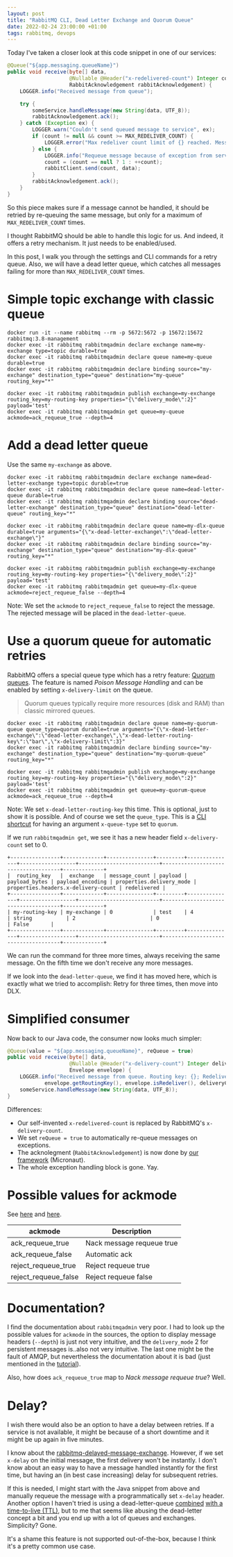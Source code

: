 ```yaml
---
layout: post
title: "RabbitMQ CLI, Dead Letter Exchange and Quorum Queue"
date: 2022-02-24 23:00:00 +01:00
tags: rabbitmq, devops
---
```


Today I've taken a closer look at this code snippet in one of our services:

```java
@Queue("${app.messaging.queueName}")
public void receive(byte[] data,
                    @Nullable @Header("x-redelivered-count") Integer count,
                    RabbitAcknowledgement rabbitAcknowledgement) {
    LOGGER.info("Received message from queue");

    try {
        someService.handleMessage(new String(data, UTF_8));
        rabbitAcknowledgement.ack();
    } catch (Exception ex) {
        LOGGER.warn("Couldn't send queued message to service", ex);
        if (count != null && count >= MAX_REDELIVER_COUNT) {
            LOGGER.error("Max redeliver count limit of {} reached. Message will be discarded.", MAX_REDELIVER_COUNT);
        } else {
            LOGGER.info("Requeue message because of exception from service.");
            count = (count == null ? 1 : ++count);
            rabbitClient.send(count, data);
        }
        rabbitAcknowledgement.ack();
    }
}
```

So this piece makes sure if a message cannot be handled, it should be retried by re-queuing the same message,
but only for a maximum of `MAX_REDELIVER_COUNT` times.

I thought RabbitMQ should be able to handle this logic for us.
And indeed, it offers a retry mechanism.
It just needs to be enabled/used.

In this post, I walk you through the settings and CLI commands for a retry queue.
Also, we will have a dead letter queue, which catches all messages failing for more than `MAX_REDELIVER_COUNT` times.

# Simple topic exchange with classic queue

```
docker run -it --name rabbitmq --rm -p 5672:5672 -p 15672:15672 rabbitmq:3.8-management
docker exec -it rabbitmq rabbitmqadmin declare exchange name=my-exchange type=topic durable=true
docker exec -it rabbitmq rabbitmqadmin declare queue name=my-queue durable=true
docker exec -it rabbitmq rabbitmqadmin declare binding source="my-exchange" destination_type="queue" destination="my-queue" routing_key="*"

docker exec -it rabbitmq rabbitmqadmin publish exchange=my-exchange routing_key=my-routing-key properties="{\"delivery_mode\":2}" payload='test'
docker exec -it rabbitmq rabbitmqadmin get queue=my-queue ackmode=ack_requeue_true --depth=4
```

# Add a dead letter queue

Use the same `my-exchange` as above.

```
docker exec -it rabbitmq rabbitmqadmin declare exchange name=dead-letter-exchange type=topic durable=true
docker exec -it rabbitmq rabbitmqadmin declare queue name=dead-letter-queue durable=true
docker exec -it rabbitmq rabbitmqadmin declare binding source="dead-letter-exchange" destination_type="queue" destination="dead-letter-queue" routing_key="*"

docker exec -it rabbitmq rabbitmqadmin declare queue name=my-dlx-queue durable=true arguments="{\"x-dead-letter-exchange\":\"dead-letter-exchange\"}"
docker exec -it rabbitmq rabbitmqadmin declare binding source="my-exchange" destination_type="queue" destination="my-dlx-queue" routing_key="*"

docker exec -it rabbitmq rabbitmqadmin publish exchange=my-exchange routing_key=my-routing-key properties="{\"delivery_mode\":2}" payload='test'
docker exec -it rabbitmq rabbitmqadmin get queue=my-dlx-queue ackmode=reject_requeue_false --depth=4
```

Note: We set the `ackmode` to `reject_requeue_false` to reject the message.
The rejected message will be placed in the `dead-letter-queue`.

# Use a quorum queue for automatic retries

RabbitMQ offers a special queue type which has a retry feature: [Quorum queues](https://www.rabbitmq.com/quorum-queues.html).
The feature is named *Poison Message Handling* and can be enabled by setting `x-delivery-limit` on the queue.

> Quorum queues typically require more resources (disk and RAM) than classic mirrored queues.

```
docker exec -it rabbitmq rabbitmqadmin declare queue name=my-quorum-queue queue_type=quorum durable=true arguments="{\"x-dead-letter-exchange\":\"dead-letter-exchange\",\"x-dead-letter-routing-key\":\"bar\",\"x-delivery-limit\":3}"
docker exec -it rabbitmq rabbitmqadmin declare binding source="my-exchange" destination_type="queue" destination="my-quorum-queue" routing_key="*"

docker exec -it rabbitmq rabbitmqadmin publish exchange=my-exchange routing_key=my-routing-key properties="{\"delivery_mode\":2}" payload='test'
docker exec -it rabbitmq rabbitmqadmin get queue=my-quorum-queue ackmode=ack_requeue_true --depth=4
```

Note: We set `x-dead-letter-routing-key` this time. This is optional, just to show it is possible.
And of course we set the `queue_type`. This is a [CLI shortcut](https://github.com/rabbitmq/rabbitmq-management/issues/761)
for having an argument `x-queue-type` set to `quorum`.

If we run `rabbitmqadmin get`, we see it has a new header field `x-delivery-count` set to 0.

```
+----------------+-------------+---------------+---------+---------------+------------------+--------------------------+-------------------------------------+-------------+
|  routing_key   |  exchange   | message_count | payload | payload_bytes | payload_encoding | properties.delivery_mode | properties.headers.x-delivery-count | redelivered |
+----------------+-------------+---------------+---------+---------------+------------------+--------------------------+-------------------------------------+-------------+
| my-routing-key | my-exchange | 0             | test    | 4             | string           | 2                        | 0                                   | False       |
+----------------+-------------+---------------+---------+---------------+------------------+--------------------------+-------------------------------------+-------------+
```

We can run the command for three more times, always receiving the same message.
On the fifth time we don't receive any more messages.

If we look into the `dead-letter-queue`, we find it has moved here, which is exactly what we tried to accomplish:
Retry for three times, then move into DLX.

# Simplified consumer

Now back to our Java code, the consumer now looks much simpler:

```java
@Queue(value = "${app.messaging.queueName}", reQueue = true)
public void receive(byte[] data,
                    @Nullable @Header("x-delivery-count") Integer deliveryCount,
                    Envelope envelope) {
    LOGGER.info("Received message from queue. Routing key: {}; Redelivered: {}, Delivery count: {}",
            envelope.getRoutingKey(), envelope.isRedeliver(), deliveryCount);
    someService.handleMessage(new String(data, UTF_8));
}
```

Differences:

- Our self-invented `x-redelivered-count` is replaced by RabbitMQ's `x-delivery-count`.
- We set `reQueue = true` to automatically re-queue messages on exceptions.
- The acknolegment (`RabbitAcknowledgement`) is now done by [our framework](https://micronaut-projects.github.io/micronaut-rabbitmq/3.1.0/guide/index.html#consumerAcknowledge) (Micronaut).
- The whole exception handling block is gone. Yay.

# Possible values for ackmode

See [here](https://github.com/rabbitmq/rabbitmq-server/blob/e36a50a75c12d5aa8d2c7206c49cabfe4116fa72/deps/rabbitmq_management/src/rabbit_mgmt_wm_queue_get.erl#L90)
and [here](https://github.com/rabbitmq/rabbitmq-server/blob/e36a50a75c12d5aa8d2c7206c49cabfe4116fa72/deps/rabbitmq_management/priv/www/js/tmpl/queue.ejs#L318).


| ackmode              | Description               |
|----------------------|---------------------------|
| ack_requeue_true     | Nack message requeue true |
| ack_requeue_false    | Automatic ack             |
| reject_requeue_true  | Reject requeue true       |
| reject_requeue_false | Reject requeue false      |

# Documentation?

I find the documentation about `rabbitmqadmin` very poor.
I had to look up the possible values for `ackmode` in the sources, the option to display message headers (`--depth`) is just not very intuitive, and
the `delivery_mode` 2 for persistent messages is..also not very intuitive. The last one might be the fault of AMQP, but nevertheless the documentation about
it is bad (just mentioned in the [tutorial](https://www.rabbitmq.com/tutorials/tutorial-two-python.html)).

Also, how does `ack_requeue_true` map to *Nack message requeue true*? Well.

# Delay?

I wish there would also be an option to have a delay between retries.
If a service is not available, it might be because of a short downtime and it might be up again in five minutes.

I know about the [rabbitmq-delayed-message-exchange](https://github.com/rabbitmq/rabbitmq-delayed-message-exchange).
However, if we set `x-delay` on the initial message, the first delivery won't be instantly.
I don't know about an easy way to have a message handled instantly for the first time, but having an
(in best case increasing) delay for subsequent retries.

If this is needed, I might start with the Java snippet from above and manually requeue the message with a programmatically set `x-delay` header.
Another option I haven't tried is using a dead-letter-queue
[combined](https://dev.to/realflowcontrol/delayed-requeuing-with-rabbitmq-kc7)
[with a](https://dzone.com/articles/rabbitmq-consumer-retry-mechanism)
[time-to-live (TTL)](https://jack-vanlightly.com/blog/2017/3/24/rabbitmq-delayed-retry-approaches-that-work),
but to me that seems like abusing the dead-letter concept a bit and you end up with a lot of queues and exchanges. Simplicity? Gone.

It's a shame this feature is not supported out-of-the-box, because I think it's a pretty common use case.
